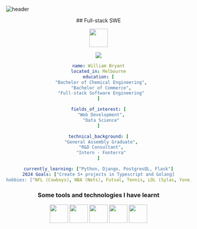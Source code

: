 
![header](https://capsule-render.vercel.app/api?type=waving&color=timeGradient&height=200&section=header&text=Hi%20there!&fontSize=60)

<div align="center">
## Full-stack SWE


<img height="50" src="https://cdn2.iconfinder.com/data/icons/social-media-applications/64/social_media_applications_14-linkedin-1024.png"></img>


<img src="https://media0.giphy.com/media/v1.Y2lkPTc5MGI3NjExd2RheGZlY2VmeDZqZzYwcjR6dTM1aWtoNzh6NjlnZ3p5YTlyOG1ubCZlcD12MV9pbnRlcm5hbF9naWZfYnlfaWQmY3Q9Zw/JqmupuTVZYaQX5s094/giphy.webp"></img>


```yaml
name: William Bryant
located_in: Melbourne
education: [
  "Bachelor of Chemical Engineering",
  "Bachelor of Commerce",
  "Full-stack Software Engineering"
]

fields_of_interest: [
  "Web Development",
  "Data Science"
]

technical_background: [
  "General Assembly Graduate",
  "R&D Consultant",
  "Intern - Fonterra"
]

currently_learning: ["Python, Django, PostgresQL, Flask"]
2024 Goals: ["Create 5+ projects in Typescript and Golang]
hobbies: ["NFL (Cowboys), NBA (Nets), Futsal, Tennis, LOL (Sylas, Yone, Akali)"]
```

### Some tools and technologies I have learnt

<img height="50" src="https://cdn1.iconfinder.com/data/icons/akar-vol-2/24/vscode-fill-128.png"></img>
<img height="50" src="https://cdn1.iconfinder.com/data/icons/ionicons-fill-vol-2/512/logo-javascript-1024.png"></img>
<img height="50" src="https://cdn0.iconfinder.com/data/icons/logos-brands-in-colors/128/react-1024.png"></img>
<img height="50" src="https://cdn3.iconfinder.com/data/icons/logos-and-brands-adobe/512/267_Python-1024.png"></img>
<img height="50" src="https://cdn2.iconfinder.com/data/icons/boxicons-logos/24/bxl-django-1024.png"></img>

</div>
